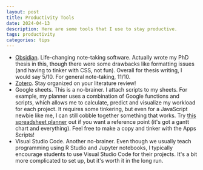 ```yaml
---
layout: post
title: Productivity Tools
date: 2024-04-13 
description: Here are some tools that I use to stay productive.
tags: productivity
categories: tips
---
```

- [Obsidian](https://obsidian.md/). Life-changing note-taking software. Actually wrote my PhD thesis in this, though there were some drawbacks like formatting issues (and having to tinker with CSS, not fun). Overall for thesis writing, I would say 5/10. For general note-taking, 11/10.
- [Zotero](https://www.zotero.org/). Stay organized on your literature review! 
- Google sheets. This is a no-brainer. I attach scripts to my sheets. For example, my planner uses a combination of Google functions and scripts, which allows me to calculate, predict and visualize my workload for each project. It requires some tinkering, but even for a JavaScript newbie like me, I can still cobble together something that works. Try [this spreadsheet planner](https://docs.google.com/spreadsheets/d/1ITJjKecpX3l_cGzcWXZHVgF_RgODKm-kmM469jz0aUs/edit?usp=sharing) out if you want a reference point (it's got a gantt chart and everything). Feel free to make a copy and tinker with the Apps Scripts!
- Visual Studio Code. Another no-brainer. Even though we usually teach programming using R Studio and Jupyter notebooks, I typically encourage students to use Visual Studio Code for their projects. It's a bit more complicated to set up, but it's worth it in the long run.
